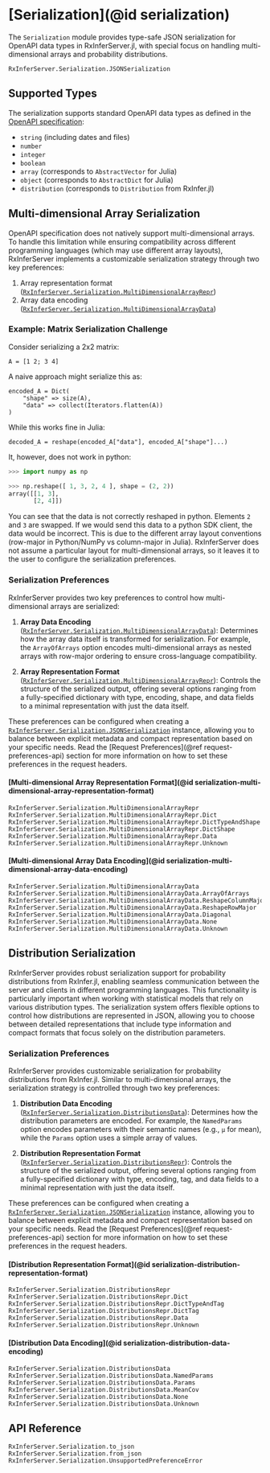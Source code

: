# [Serialization](@id serialization)

The `Serialization` module provides type-safe JSON serialization for OpenAPI data types in RxInferServer.jl, with special focus on handling multi-dimensional arrays and probability distributions.

```@docs
RxInferServer.Serialization.JSONSerialization
```

## Supported Types

The serialization supports standard OpenAPI data types as defined in the [OpenAPI specification](https://swagger.io/docs/specification/v3_0/data-models/data-types/):

- `string` (including dates and files)
- `number`
- `integer`
- `boolean`
- `array` (corresponds to `AbstractVector` for Julia)
- `object` (corresponds to `AbstractDict` for Julia)
- `distribution` (corresponds to `Distribution` from RxInfer.jl)

## Multi-dimensional Array Serialization

OpenAPI specification does not natively support multi-dimensional arrays. To handle this limitation while ensuring compatibility across different programming languages (which may use different array layouts), RxInferServer implements a customizable serialization strategy through two key preferences:

1. Array representation format ([`RxInferServer.Serialization.MultiDimensionalArrayRepr`](@ref))
2. Array data encoding ([`RxInferServer.Serialization.MultiDimensionalArrayData`](@ref))

### Example: Matrix Serialization Challenge

Consider serializing a 2x2 matrix:

```@example serialization-problem
A = [1 2; 3 4]
```

A naive approach might serialize this as:

```@example serialization-problem
encoded_A = Dict(
    "shape" => size(A),
    "data" => collect(Iterators.flatten(A))
)
```

While this works fine in Julia:

```@example serialization-problem
decoded_A = reshape(encoded_A["data"], encoded_A["shape"]...)
```

It, however, does not work in python:

```python
>>> import numpy as np

>>> np.reshape([ 1, 3, 2, 4 ], shape = (2, 2))
array([[1, 3],
       [2, 4]])
```

You can see that the data is not correctly reshaped in python. Elements `2` and `3` are swapped. If we would send this data to a python SDK client, the data would be incorrect. This is due to the different array layout conventions (row-major in Python/NumPy vs column-major in Julia). RxInferServer does not assume a particular layout for multi-dimensional arrays, so it leaves it to the user to configure the serialization preferences. 

### Serialization Preferences

RxInferServer provides two key preferences to control how multi-dimensional arrays are serialized:

1. **Array Data Encoding** ([`RxInferServer.Serialization.MultiDimensionalArrayData`](@ref)): Determines how the array data itself is transformed for serialization. For example, the `ArrayOfArrays` option encodes multi-dimensional arrays as nested arrays with row-major ordering to ensure cross-language compatibility.

2. **Array Representation Format** ([`RxInferServer.Serialization.MultiDimensionalArrayRepr`](@ref)): Controls the structure of the serialized output, offering several options ranging from a fully-specified dictionary with type, encoding, shape, and data fields to a minimal representation with just the data itself.

These preferences can be configured when creating a [`RxInferServer.Serialization.JSONSerialization`](@ref) instance, allowing you to balance between explicit metadata and compact representation based on your specific needs. Read the [Request Preferences](@ref request-preferences-api) section for more information on how to set these preferences in the request headers.

#### [Multi-dimensional Array Representation Format](@id serialization-multi-dimensional-array-representation-format)

```@docs
RxInferServer.Serialization.MultiDimensionalArrayRepr
RxInferServer.Serialization.MultiDimensionalArrayRepr.Dict
RxInferServer.Serialization.MultiDimensionalArrayRepr.DictTypeAndShape
RxInferServer.Serialization.MultiDimensionalArrayRepr.DictShape
RxInferServer.Serialization.MultiDimensionalArrayRepr.Data
RxInferServer.Serialization.MultiDimensionalArrayRepr.Unknown
```

#### [Multi-dimensional Array Data Encoding](@id serialization-multi-dimensional-array-data-encoding)

```@docs 
RxInferServer.Serialization.MultiDimensionalArrayData
RxInferServer.Serialization.MultiDimensionalArrayData.ArrayOfArrays
RxInferServer.Serialization.MultiDimensionalArrayData.ReshapeColumnMajor
RxInferServer.Serialization.MultiDimensionalArrayData.ReshapeRowMajor
RxInferServer.Serialization.MultiDimensionalArrayData.Diagonal
RxInferServer.Serialization.MultiDimensionalArrayData.None
RxInferServer.Serialization.MultiDimensionalArrayData.Unknown
```

## Distribution Serialization

RxInferServer provides robust serialization support for probability distributions from RxInfer.jl, enabling seamless communication between the server and clients in different programming languages. This functionality is particularly important when working with statistical models that rely on various distribution types. The serialization system offers flexible options to control how distributions are represented in JSON, allowing you to choose between detailed representations that include type information and compact formats that focus solely on the distribution parameters.

### Serialization Preferences

RxInferServer provides customizable serialization for probability distributions from RxInfer.jl. Similar to multi-dimensional arrays, the serialization strategy is controlled through two key preferences:

1. **Distribution Data Encoding** ([`RxInferServer.Serialization.DistributionsData`](@ref)): Determines how the distribution parameters are encoded. For example, the `NamedParams` option encodes parameters with their semantic names (e.g., `μ` for mean), while the `Params` option uses a simple array of values.

2. **Distribution Representation Format** ([`RxInferServer.Serialization.DistributionsRepr`](@ref)): Controls the structure of the serialized output, offering several options ranging from a fully-specified dictionary with type, encoding, tag, and data fields to a minimal representation with just the data itself.

These preferences can be configured when creating a [`RxInferServer.Serialization.JSONSerialization`](@ref) instance, allowing you to balance between explicit metadata and compact representation based on your specific needs. Read the [Request Preferences](@ref request-preferences-api) section for more information on how to set these preferences in the request headers.

#### [Distribution Representation Format](@id serialization-distribution-representation-format)

```@docs
RxInferServer.Serialization.DistributionsRepr
RxInferServer.Serialization.DistributionsRepr.Dict
RxInferServer.Serialization.DistributionsRepr.DictTypeAndTag
RxInferServer.Serialization.DistributionsRepr.DictTag
RxInferServer.Serialization.DistributionsRepr.Data
RxInferServer.Serialization.DistributionsRepr.Unknown
```

#### [Distribution Data Encoding](@id serialization-distribution-data-encoding)

```@docs
RxInferServer.Serialization.DistributionsData
RxInferServer.Serialization.DistributionsData.NamedParams
RxInferServer.Serialization.DistributionsData.Params
RxInferServer.Serialization.DistributionsData.MeanCov
RxInferServer.Serialization.DistributionsData.None
RxInferServer.Serialization.DistributionsData.Unknown
```

## API Reference

```@docs
RxInferServer.Serialization.to_json
RxInferServer.Serialization.from_json
RxInferServer.Serialization.UnsupportedPreferenceError
```
